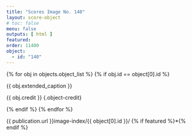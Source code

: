 ```yaml
---
title: "Scores Image No. 140"
layout: score-object
# toc: false
menu: false
outputs: [ html ]
featured: 
order: 11400
object:
  - id: "140"
---
```


{% for obj in objects.object_list %}
{% if obj.id == object[0].id %}

{{ obj.extended_caption }}

{{ obj.credit }} {.object-credit}

{% endif %}
{% endfor %}

<div class="object-credit object-url is-print-only">

{{ publication.url }}image-index/{{ object[0].id }}/ {% if featured %}*{% endif %}

</div>
